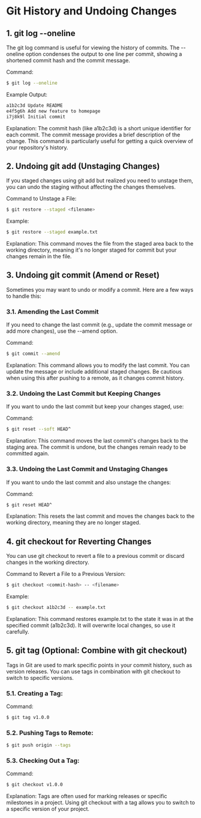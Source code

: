 # Git History and Undoing Changes

## 1. git log --oneline

The git log command is useful for viewing the history of commits. The --oneline option condenses the output to one line per commit, showing a shortened commit hash and the commit message.

Command:
```bash
$ git log --oneline
```
Example Output:
```bash
a1b2c3d Update README
e4f5g6h Add new feature to homepage
i7j8k9l Initial commit
```
Explanation:
The commit hash (like a1b2c3d) is a short unique identifier for each commit.
The commit message provides a brief description of the change.
This command is particularly useful for getting a quick overview of your repository's history.

## 2. Undoing git add (Unstaging Changes)

If you staged changes using git add but realized you need to unstage them, you can undo the staging without affecting the changes themselves.

Command to Unstage a File:
```bash
$ git restore --staged <filename>
```
Example:
```bash
$ git restore --staged example.txt
```
Explanation:
This command moves the file from the staged area back to the working directory, meaning it's no longer staged for commit but your changes remain in the file.

## 3. Undoing git commit (Amend or Reset)

Sometimes you may want to undo or modify a commit. Here are a few ways to handle this:

### 3.1. Amending the Last Commit
If you need to change the last commit (e.g., update the commit message or add more changes), use the --amend option.

Command:
```bash
$ git commit --amend
```
Explanation:
This command allows you to modify the last commit. You can update the message or include additional staged changes.
Be cautious when using this after pushing to a remote, as it changes commit history.

### 3.2. Undoing the Last Commit but Keeping Changes
If you want to undo the last commit but keep your changes staged, use:

Command:
```bash
$ git reset --soft HEAD^
```
Explanation:
This command moves the last commit's changes back to the staging area. The commit is undone, but the changes remain ready to be committed again.

### 3.3. Undoing the Last Commit and Unstaging Changes
If you want to undo the last commit and also unstage the changes:

Command:
```bash
$ git reset HEAD^
```
Explanation:
This resets the last commit and moves the changes back to the working directory, meaning they are no longer staged.

## 4. git checkout for Reverting Changes

You can use git checkout to revert a file to a previous commit or discard changes in the working directory.

Command to Revert a File to a Previous Version:
```bash
$ git checkout <commit-hash> -- <filename>
```
Example:
```bash
$ git checkout a1b2c3d -- example.txt
```
Explanation:
This command restores example.txt to the state it was in at the specified commit (a1b2c3d).
It will overwrite local changes, so use it carefully.

## 5. git tag (Optional: Combine with git checkout)

Tags in Git are used to mark specific points in your commit history, such as version releases. You can use tags in combination with git checkout to switch to specific versions.

### 5.1. Creating a Tag:
Command:
```bash
$ git tag v1.0.0
```
### 5.2. Pushing Tags to Remote:
```bash
$ git push origin --tags
```
### 5.3. Checking Out a Tag:
Command:
```bash
$ git checkout v1.0.0
```
Explanation:
Tags are often used for marking releases or specific milestones in a project.
Using git checkout with a tag allows you to switch to a specific version of your project.